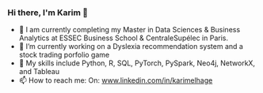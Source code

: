 ### Hi there, I'm Karim 👋

<!--
**karimelhage/karimelhage** is a ✨ _special_ ✨ repository because its `README.md` (this file) appears on your GitHub profile.

Here are some ideas to get you started:

- 🔭 I’m currently working on ...
- 🌱 I’m currently learning ...
- 👯 I’m looking to collaborate on ...
- 🤔 I’m looking for help with ...
- 💬 Ask me about ...
- 📫 How to reach me: ...
- 😄 Pronouns: ...
- ⚡ Fun fact: ...
-->
- 🌱 I am currently completing my Master in Data Sciences & Business Analytics at ESSEC Business School & CentraleSupélec in Paris.
- 🔭 I’m currently working on a Dyslexia recommendation system and a stock trading porfolio game
- :goal_net: My skills include Python, R, SQL, PyTorch, PySpark, Neo4j, NetworkX, and Tableau
-  📫 How to reach me: On: www.linkedin.com/in/karimelhage


